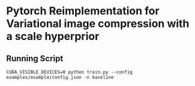 # Pytorch Reimplementation for Variational image compression with a scale hyperprior 
## Running Script
```
CUDA_VISIBLE_DEVICES=0 python train.py --config examples/example/config.json -n baseline
```